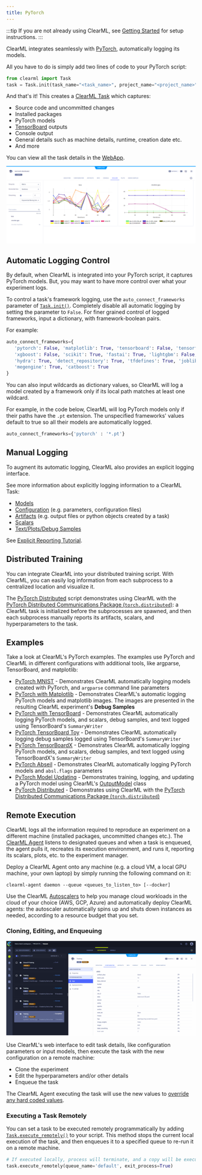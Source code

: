 ```yaml
---
title: PyTorch
---
```


:::tip
If you are not already using ClearML, see [Getting Started](../getting_started/ds/ds_first_steps.md) for setup 
instructions.
:::

ClearML integrates seamlessly with [PyTorch](https://pytorch.org/), automatically logging its models. 

All you have to do is simply add two lines of code to your PyTorch script:

```python
from clearml import Task
task = Task.init(task_name="<task_name>", project_name="<project_name>")
```

And that's it! This creates a [ClearML Task](../fundamentals/task.md) which captures: 
* Source code and uncommitted changes
* Installed packages
* PyTorch models 
* [TensorBoard](https://www.tensorflow.org/tensorboard) outputs
* Console output
* General details such as machine details, runtime, creation date etc.
* And more

You can view all the task details in the [WebApp](../webapp/webapp_overview.md). 

![Pytorch webapp](../img/examples_pytorch_distributed_example_08.png)

## Automatic Logging Control 
By default, when ClearML is integrated into your PyTorch script, it captures PyTorch models. But, you may want to have 
more control over what your experiment logs.

To control a task's framework logging, use the `auto_connect_frameworks` parameter of [`Task.init()`](../references/sdk/task.md#taskinit). 
Completely disable all automatic logging by setting the parameter to `False`. For finer grained control of logged 
frameworks, input a dictionary, with framework-boolean pairs.

For example:

```python
auto_connect_frameworks={
   'pytorch': False, 'matplotlib': True, 'tensorboard': False, 'tensorflow': False, 
   'xgboost': False, 'scikit': True, 'fastai': True, 'lightgbm': False,
   'hydra': True, 'detect_repository': True, 'tfdefines': True, 'joblib': True,
   'megengine': True, 'catboost': True
}
```

You can also input wildcards as dictionary values, so ClearML will log a model created by a framework only if its local 
path matches at least one wildcard. 

For example, in the code below, ClearML will log PyTorch models only if their paths have the `.pt` extension. The 
unspecified frameworks' values default to true so all their models are automatically logged.

```python
auto_connect_frameworks={'pytorch' : '*.pt'}
```

## Manual Logging
To augment its automatic logging, ClearML also provides an explicit logging interface.

See more information about explicitly logging information to a ClearML Task:
* [Models](../clearml_sdk/model_sdk.md#manually-logging-models)
* [Configuration](../clearml_sdk/task_sdk.md#configuration) (e.g. parameters, configuration files)
* [Artifacts](../clearml_sdk/task_sdk.md#artifacts) (e.g. output files or python objects created by a task)
* [Scalars](../clearml_sdk/task_sdk.md#scalars) 
* [Text/Plots/Debug Samples](../fundamentals/logger.md#manual-reporting)

See [Explicit Reporting Tutorial](../guides/reporting/explicit_reporting.md).

## Distributed Training
You can integrate ClearML into your distributed training script. With ClearML, you can easily log information from each 
subprocess to a centralized location and visualize it.

The [PyTorch Distributed](../guides/frameworks/pytorch/pytorch_distributed_example.md) script demonstrates using ClearML 
with the [PyTorch Distributed Communications Package (`torch.distributed`)](https://pytorch.org/tutorials/beginner/dist_overview.html): a 
ClearML task is initialized before the subprocesses are spawned, and then each subprocess manually reports its artifacts, 
scalars, and hyperparameters to the task. 


## Examples

Take a look at ClearML's PyTorch examples. The examples use PyTorch and ClearML in different configurations with 
additional tools, like argparse, TensorBoard, and matplotlib:  

* [PyTorch MNIST](../guides/frameworks/pytorch/pytorch_mnist.md) - Demonstrates ClearML automatically logging models created with PyTorch, and `argparse` command line parameters
* [PyTorch with Matplotlib](../guides/frameworks/pytorch/pytorch_matplotlib.md) - Demonstrates ClearML's automatic logging PyTorch models and matplotlib images. The images are presented in the resulting ClearML experiment's **Debug Samples**
* [PyTorch with TensorBoard](../guides/frameworks/pytorch/pytorch_tensorboard.md) - Demonstrates ClearML automatically logging PyTorch models, and scalars, debug samples, and text logged using TensorBoard's `SummaryWriter`
* [PyTorch TensorBoard Toy](../guides/frameworks/pytorch/tensorboard_toy_pytorch.md) - Demonstrates ClearML automatically logging debug samples logged using TensorBoard's `SummaryWriter`
* [PyTorch TensorBoardX](../guides/frameworks/pytorch/pytorch_tensorboardx.md) - Demonstrates ClearML automatically logging PyTorch models, and scalars, debug samples, and text logged using TensorBoardX's `SummaryWriter`
* [PyTorch Abseil](../guides/frameworks/pytorch/pytorch_abseil.md) - Demonstrates ClearML automatically logging PyTorch models and `absl.flags` parameters
* [PyTorch Model Updating](../guides/frameworks/pytorch/model_updating.md) - Demonstrates training, logging, and updating a PyTorch model using ClearML's [OutputModel](../references/sdk/model_outputmodel.md) class
* [PyTorch Distributed](../guides/frameworks/pytorch/pytorch_distributed_example.md) - Demonstrates using ClearML with the [PyTorch Distributed Communications Package (`torch.distributed`)](https://pytorch.org/tutorials/beginner/dist_overview.html)

## Remote Execution
ClearML logs all the information required to reproduce an experiment on a different machine (installed packages, 
uncommitted changes etc.). The [ClearML Agent](../clearml_agent) listens to designated queues and when a task is enqueued, 
the agent pulls it, recreates its execution environment, and runs it, reporting its scalars, plots, etc. to the 
experiment manager.

Deploy a ClearML Agent onto any machine (e.g. a cloud VM, a local GPU machine, your own laptop) by simply running the 
following command on it:

```commandline
clearml-agent daemon --queue <queues_to_listen_to> [--docker]
```

Use the ClearML [Autoscalers](../cloud_autoscaling/autoscaling_overview.md) to help you manage cloud workloads in the 
cloud of your choice (AWS, GCP, Azure) and automatically deploy ClearML agents: the autoscaler automatically spins up 
and shuts down instances as needed, according to a resource budget that you set.

### Cloning, Editing, and Enqueuing

![Cloning, editing, enqueuing gif](../img/gif/integrations_yolov5.gif)

Use ClearML's web interface to edit task details, like configuration parameters or input models, then execute the task 
with the new configuration on a remote machine:

* Clone the experiment
* Edit the hyperparameters and/or other details
* Enqueue the task

The ClearML Agent executing the task will use the new values to [override any hard coded values](../clearml_agent).

### Executing a Task Remotely

You can set a task to be executed remotely programmatically by adding [`Task.execute_remotely()`](../references/sdk/task.md#execute_remotely) 
to your script. This method stops the current local execution of the task, and then enqueues it to a specified queue to 
re-run it on a remote machine.

```python
# If executed locally, process will terminate, and a copy will be executed by an agent instead
task.execute_remotely(queue_name='default', exit_process=True)
```
